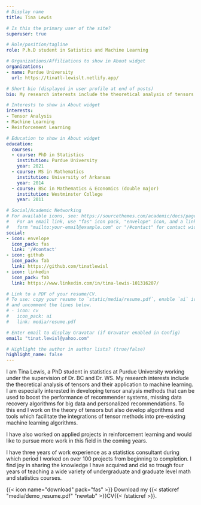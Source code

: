 ```yaml
---
# Display name
title: Tina Lewis

# Is this the primary user of the site?
superuser: true

# Role/position/tagline
role: P.h.D student in Satistics and Machine Learning

# Organizations/Affiliations to show in About widget
organizations:
- name: Purdue University
  url: https://tinatl-lewislt.netlify.app/

# Short bio (displayed in user profile at end of posts)
bio: My research interests include the theoretical analysis of tensors and their application to machine learning. I have also worked on applied projects in reinforcement learning over the years and also have 3 years of work experience as a statistics consultant.

# Interests to show in About widget
interests:
- Tensor Analysis
- Machine Learning
- Reinforcement Learning

# Education to show in About widget
education:
  courses:
  - course: PhD in Statistics
    institution: Purdue University
    year: 2021
  - course: MS in Mathematics
    institution: University of Arkansas 
    year: 2014
  - course: BSc in Mathematics & Economics (double major)
    institution: Westminster College 
    year: 2011

# Social/Academic Networking
# For available icons, see: https://sourcethemes.com/academic/docs/page-builder/#icons
#   For an email link, use "fas" icon pack, "envelope" icon, and a link in the
#   form "mailto:your-email@example.com" or "/#contact" for contact widget.
social:
- icon: envelope
  icon_pack: fas
  link: '/#contact'
- icon: github
  icon_pack: fab
  link: https://github.com/tinatlewisl
- icon: linkedin
  icon_pack: fab
  link: https://www.linkedin.com/in/tina-lewis-101316207/

# Link to a PDF of your resume/CV.
# To use: copy your resume to `static/media/resume.pdf`, enable `ai` icons in `params.toml`, 
# and uncomment the lines below.
# - icon: cv
#   icon_pack: ai
#   link: media/resume.pdf

# Enter email to display Gravatar (if Gravatar enabled in Config)
email: "tinat.lewisl@yahoo.com"

# Highlight the author in author lists? (true/false)
highlight_name: false
---
```


I am Tina Lewis, a PhD student in statistics at Purdue University working under the supervision of Dr. BC and Dr. WS. My research interests include the theoretical analysis of tensors and their application to machine learning. I am especially interested in developing tensor analysis methods that can be used to boost the performance of recommender systems, missing data recovery algorithms for big data and personalized recommendations. To this end I work on the theory of tensors but also develop algorithms  and tools which facilitate the integrations of tensor methods into pre-existing machine learning algorithms. 

I have also worked on applied projects in reinforcement learning and would like to pursue more work in this field in the coming years.

I have three years of work experience as a statistics consultant during which period I worked on over 100 projects from beginning to completion. I find joy in sharing the knowledge I have acquired and did so trough four years of teaching a wide variety of undergraduate and graduate level math and statistics courses.


{{< icon name="download" pack="fas" >}} Download my {{< staticref "media/demo_resume.pdf" "newtab" >}}CV{{< /staticref >}}.
